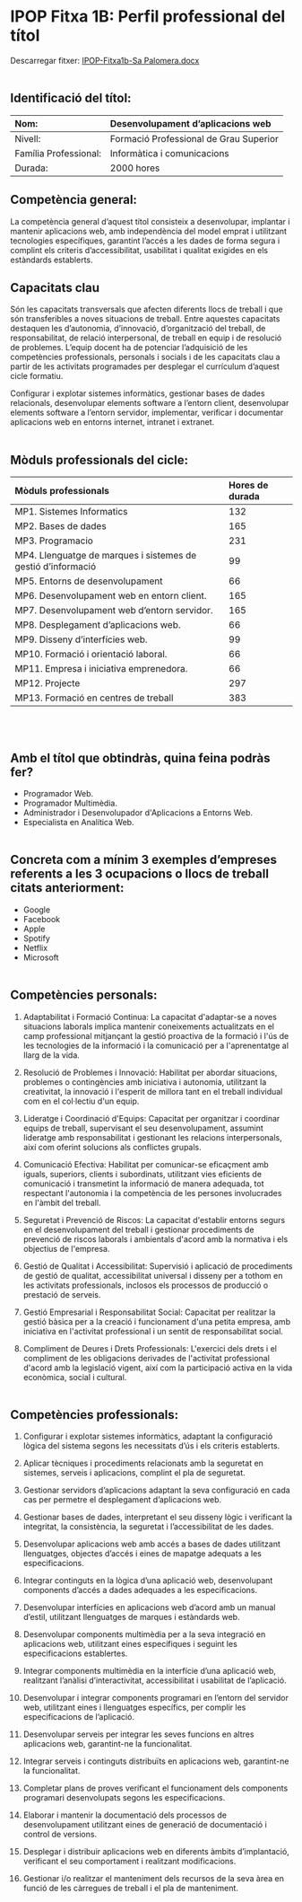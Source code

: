 # IPOP Fitxa 1B: Perfil professional del títol
Descarregar fitxer: [IPOP-Fitxa1b-Sa Palomera.docx](https://github.com/mhornos/daw-ipop/files/14136892/IPOP-Fitxa1b-Sa.Palomera.docx)
<br></br>

## Identificació del títol:
| Nom: | Desenvolupament d’aplicacions web |
|:--------------------- | :-------------------------------------- |
| Nivell:                                    | Formació Professional de Grau Superior                                       |
| Família Professional:                      | Informàtica i comunicacions                                                  |
| Durada:                                    | 2000 hores                                                                   |


## Competència general:
La competència general d’aquest títol consisteix a desenvolupar, implantar i mantenir aplicacions web, amb independència del model emprat i utilitzant tecnologies específiques, garantint l’accés a les dades de forma segura i complint els criteris d’accessibilitat, usabilitat i qualitat exigides en els estàndards establerts.


## Capacitats clau
Són les capacitats transversals que afecten diferents llocs de treball i que són transferibles a noves situacions de treball. Entre aquestes capacitats destaquen les d’autonomia, d’innovació, d’organització del treball, de responsabilitat, de relació interpersonal, de treball en equip i de resolució de problemes.
L’equip docent ha de potenciar l’adquisició de les competències professionals, personals i socials i de les capacitats clau a partir de les activitats programades per desplegar el currículum d’aquest cicle formatiu.

Configurar i explotar sistemes informàtics, gestionar bases de dades relacionals, desenvolupar elements software a l’entorn client, 
desenvolupar elements software a l’entorn servidor, implementar, verificar i documentar aplicacions web en entorns internet, intranet i extranet.
<br></br>

## Mòduls professionals del cicle:
|Mòduls professionals|Hores de durada|
:--------------------|:---------------
MP1. Sistemes Informatics|132|
MP2. Bases de dades|165|
MP3. Programacio|231|
MP4. Llenguatge de marques i sistemes de gestió d’informació|99|
MP5. Entorns de desenvolupament|66|
MP6. Desenvolupament web en entorn client.|165|
MP7. Desenvolupament web d’entorn servidor.|165|
MP8. Desplegament d’aplicacions web.|66|
MP9. Disseny d’interfícies web.|99|
MP10. Formació i orientació laboral.|66|
MP11. Empresa i iniciativa emprenedora.|66|
MP12. Projecte|297|
MP13. Formació en centres de treball|383|

<br></br>
## Amb el títol que obtindràs, quina feina podràs fer?
- Programador Web.
- Programador Multimèdia.
- Administrador i Desenvolupador d'Aplicacions a Entorns Web.
- Especialista en Analítica Web.
<br></br>

## Concreta com a mínim 3 exemples d’empreses referents a les 3 ocupacions o llocs de treball citats anteriorment:
- Google
- Facebook
- Apple
- Spotify
- Netflix
- Microsoft
<br></br>


## Competències personals:
1. Adaptabilitat i Formació Continua: La capacitat d'adaptar-se a noves situacions laborals implica mantenir coneixements actualitzats en el camp professional mitjançant la gestió proactiva de la formació i l'ús de les tecnologies de la informació i la comunicació per a l'aprenentatge al llarg de la vida.

1. Resolució de Problemes i Innovació: Habilitat per abordar situacions, problemes o contingències amb iniciativa i autonomia, utilitzant la creativitat, la innovació i l'esperit de millora tant en el treball individual com en el col·lectiu d'un equip.

1. Lideratge i Coordinació d'Equips: Capacitat per organitzar i coordinar equips de treball, supervisant el seu desenvolupament, assumint lideratge amb responsabilitat i gestionant les relacions interpersonals, així com oferint solucions als conflictes grupals.

1. Comunicació Efectiva: Habilitat per comunicar-se eficaçment amb iguals, superiors, clients i subordinats, utilitzant vies eficients de comunicació i transmetint la informació de manera adequada, tot respectant l'autonomia i la competència de les persones involucrades en l'àmbit del treball.

1. Seguretat i Prevenció de Riscos: La capacitat d'establir entorns segurs en el desenvolupament del treball i gestionar procediments de prevenció de riscos laborals i ambientals d'acord amb la normativa i els objectius de l'empresa.

1. Gestió de Qualitat i Accessibilitat: Supervisió i aplicació de procediments de gestió de qualitat, accessibilitat universal i disseny per a tothom en les activitats professionals, inclosos els processos de producció o prestació de serveis.

1. Gestió Empresarial i Responsabilitat Social: Capacitat per realitzar la gestió bàsica per a la creació i funcionament d'una petita empresa, amb iniciativa en l'activitat professional i un sentit de responsabilitat social.

1. Compliment de Deures i Drets Professionals: L'exercici dels drets i el compliment de les obligacions derivades de l'activitat professional d'acord amb la legislació vigent, així com la participació activa en la vida econòmica, social i cultural.
<br></br>


## Competències professionals:
1. Configurar i explotar sistemes informàtics, adaptant la configuració lògica del sistema segons les necessitats d’ús i els criteris establerts.

1. Aplicar tècniques i procediments relacionats amb la seguretat en sistemes, serveis i aplicacions, complint el pla de seguretat.

1. Gestionar servidors d’aplicacions adaptant la seva configuració en cada cas per permetre el desplegament d’aplicacions web.

1. Gestionar bases de dades, interpretant el seu disseny lògic i verificant la integritat, la consistència, la seguretat i l’accessibilitat de les dades.

1. Desenvolupar aplicacions web amb accés a bases de dades utilitzant llenguatges, objectes d’accés i eines de mapatge adequats a les especificacions.

1. Integrar continguts en la lògica d’una aplicació web, desenvolupant components d’accés a dades adequades a les especificacions.

1. Desenvolupar interfícies en aplicacions web d’acord amb un manual d’estil, utilitzant llenguatges de marques i estàndards web.

1. Desenvolupar components multimèdia per a la seva integració en aplicacions web, utilitzant eines específiques i seguint les especificacions establertes.

1. Integrar components multimèdia en la interfície d’una aplicació web, realitzant l’anàlisi d’interactivitat, accessibilitat i usabilitat de l’aplicació.

1. Desenvolupar i integrar components programari en l’entorn del servidor web, utilitzant eines i llenguatges específics, per complir les especificacions de l’aplicació.

1. Desenvolupar serveis per integrar les seves funcions en altres aplicacions web, garantint-ne la funcionalitat.

1. Integrar serveis i continguts distribuïts en aplicacions web, garantint-ne la funcionalitat.

1. Completar plans de proves verificant el funcionament dels components programari desenvolupats segons les especificacions.

1. Elaborar i mantenir la documentació dels processos de desenvolupament utilitzant eines de generació de documentació i control de versions.

1. Desplegar i distribuir aplicacions web en diferents àmbits d’implantació, verificant el seu comportament i realitzant modificacions.

1. Gestionar i/o realitzar el manteniment dels recursos de la seva àrea en funció de les càrregues de treball i el pla de manteniment.
